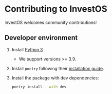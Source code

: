 # Contributing to InvestOS

InvestOS welcomes community contributions!

## Developer environment

1. Install [Python 3](https://www.python.org/downloads/)
    * We support versions >= 3.9.
2. Install `poetry` following their [installation guide](https://python-poetry.org/docs/#installation).
3. Install the package with dev dependencies:

    ```sh
    poetry install --with dev
    ```

